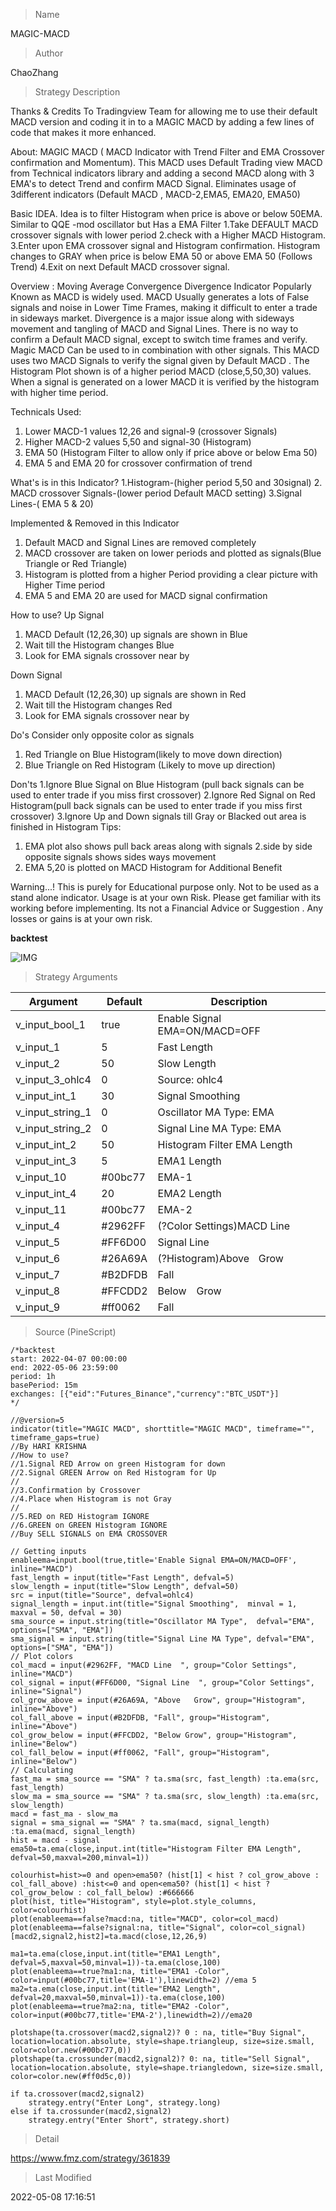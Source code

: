 
> Name

MAGIC-MACD

> Author

ChaoZhang

> Strategy Description

Thanks & Credits
To Tradingview Team for allowing me to use their default MACD version and coding it in to a MAGIC MACD by adding a few lines of code that
makes it more enhanced.


About:
MAGIC MACD ( MACD Indicator with Trend Filter and EMA Crossover confirmation and Momentum). This MACD uses Default Trading view MACD
from Technical indicators library and adding a second MACD along with 3 EMA's to detect Trend and confirm MACD Signal.
Eliminates usage of 3different indicators (Default MACD , MACD-2,EMA5, EMA20, EMA50)

Basic IDEA.
Idea is to filter Histogram when price is above or below 50EMA. Similar to QQE -mod oscillator but Has a EMA Filter
1.Take DEFAULT MACD crossover signals with lower period
2.check with a Higher MACD Histogram.
3.Enter upon EMA crossover signal and Histogram confirmation.
Histogram changes to GRAY when price is below EMA 50 or above EMA 50 (Follows Trend)
4.Exit on next Default MACD crossover signal.

Overview :
Moving Average Convergence Divergence Indicator Popularly Known as MACD is widely used. MACD Usually generates a lots of False signals
and noise in Lower Time Frames, making it difficult to enter a trade in sideways market. Divergence is a major issue along with sideways
movement and tangling of MACD and Signal Lines. There is no way to confirm a Default MACD signal, except to switch time frames and
verify.
Magic MACD Can be used to in combination with other signals.
This MACD uses two MACD Signals to verify the signal given by Default MACD . The Histogram Plot shown is of a higher period
MACD (close,5,50,30) values. When a signal is generated on a lower MACD it is verified by the histogram with higher time period.

Technicals Used:
1. Lower MACD-1 values 12,26 and signal-9 (crossover Signals)
2. Higher MACD-2 values 5,50 and signal-30 (Histogram)
3. EMA 50 (Histogram Filter to allow only if price above or below Ema 50)
4. EMA 5 and EMA 20 for crossover confirmation of trend

What's is in this Indicator?
1.Histogram-(higher period 5,50 and 30signal)
2. MACD crossover Signals-(lower period Default MACD setting)
3.Signal Lines-( EMA 5 & 20)

Implemented & Removed in this Indicator
1. Default MACD and Signal Lines are removed completely
2. MACD crossover are taken on lower periods and plotted as signals(Blue Triangle or Red Triangle)
3. Histogram is plotted from a higher Period providing a clear picture with Higher Time period
4. EMA 5 and EMA 20 are used for MACD signal confirmation

How to use?
Up Signal
1. MACD Default (12,26,30) up signals are shown in Blue
2. Wait till the Histogram changes Blue
3. Look for EMA signals crossover near by

Down Signal
1. MACD Default (12,26,30) up signals are shown in Red
2. Wait till the Histogram changes Red
3. Look for EMA signals crossover near by

Do's
Consider only opposite color as signals
1. Red Triangle on Blue Histogram(likely to move down direction)
2. Blue Triangle on Red Histogram (Likely to move up direction)

Don'ts
1.Ignore Blue Signal on Blue Histogram (pull back signals can be used to enter trade if you miss first crossover)
2.Ignore Red Signal on Red Histogram(pull back signals can be used to enter trade if you miss first crossover)
3.Ignore Up and Down signals till Gray or Blacked out area is finished in Histogram
Tips:
1. EMA plot also shows pull back areas along with signals
2.side by side opposite signals shows sides ways movement
3. EMA 5,20 is plotted on MACD Histogram for Additional Benefit


Warning...!
This is purely for Educational purpose only. Not to be used as a stand alone indicator. Usage is at your own Risk. Please get familiar with its working before implementing. Its not a Financial Advice or Suggestion . Any losses or gains is at your own risk.

**backtest**

 ![IMG](https://www.fmz.com/upload/asset/4802b7293091d73f1e.png) 

> Strategy Arguments



|Argument|Default|Description|
|----|----|----|
|v_input_bool_1|true|Enable Signal EMA=ON/MACD=OFF|
|v_input_1|5|Fast Length|
|v_input_2|50|Slow Length|
|v_input_3_ohlc4|0|Source: ohlc4|high|low|open|hl2|hlc3|hlcc4|close|
|v_input_int_1|30|Signal Smoothing|
|v_input_string_1|0|Oscillator MA Type: EMA|SMA|
|v_input_string_2|0|Signal Line MA Type: EMA|SMA|
|v_input_int_2|50|Histogram Filter EMA Length|
|v_input_int_3|5|EMA1 Length|
|v_input_10|#00bc77|EMA-1|
|v_input_int_4|20|EMA2 Length|
|v_input_11|#00bc77|EMA-2|
|v_input_4|#2962FF|(?Color Settings)MACD Line  |
|v_input_5|#FF6D00|Signal Line  |
|v_input_6|#26A69A|(?Histogram)Above   Grow|
|v_input_7|#B2DFDB|Fall|
|v_input_8|#FFCDD2|Below Grow|
|v_input_9|#ff0062|Fall|


> Source (PineScript)

``` pinescript
/*backtest
start: 2022-04-07 00:00:00
end: 2022-05-06 23:59:00
period: 1h
basePeriod: 15m
exchanges: [{"eid":"Futures_Binance","currency":"BTC_USDT"}]
*/

//@version=5
indicator(title="MAGIC MACD", shorttitle="MAGIC MACD", timeframe="", timeframe_gaps=true)
//By HARI KRISHNA 
//How to use?
//1.Signal RED Arrow on green Histogram for down
//2.Signal GREEN Arrow on Red Histogram for Up
//
//3.Confirmation by Crossover
//4.Place when Histogram is not Gray
//
//5.RED on RED Histogram IGNORE
//6.GREEN on GREEN Histogram IGNORE
//Buy SELL SIGNALS on EMA CROSSOVER

// Getting inputs
enableema=input.bool(true,title='Enable Signal EMA=ON/MACD=OFF', inline="MACD")
fast_length = input(title="Fast Length", defval=5)
slow_length = input(title="Slow Length", defval=50)
src = input(title="Source", defval=ohlc4)
signal_length = input.int(title="Signal Smoothing",  minval = 1, maxval = 50, defval = 30)
sma_source = input.string(title="Oscillator MA Type",  defval="EMA", options=["SMA", "EMA"])
sma_signal = input.string(title="Signal Line MA Type", defval="EMA", options=["SMA", "EMA"])
// Plot colors
col_macd = input(#2962FF, "MACD Line  ", group="Color Settings", inline="MACD")
col_signal = input(#FF6D00, "Signal Line  ", group="Color Settings", inline="Signal")
col_grow_above = input(#26A69A, "Above   Grow", group="Histogram", inline="Above")
col_fall_above = input(#B2DFDB, "Fall", group="Histogram", inline="Above")
col_grow_below = input(#FFCDD2, "Below Grow", group="Histogram", inline="Below")
col_fall_below = input(#ff0062, "Fall", group="Histogram", inline="Below")
// Calculating
fast_ma = sma_source == "SMA" ? ta.sma(src, fast_length) :ta.ema(src, fast_length)
slow_ma = sma_source == "SMA" ? ta.sma(src, slow_length) :ta.ema(src, slow_length)
macd = fast_ma - slow_ma
signal = sma_signal == "SMA" ? ta.sma(macd, signal_length) :ta.ema(macd, signal_length)
hist = macd - signal
ema50=ta.ema(close,input.int(title="Histogram Filter EMA Length", defval=50,maxval=200,minval=1))

colourhist=hist>=0 and open>ema50? (hist[1] < hist ? col_grow_above : col_fall_above) :hist<=0 and open<ema50? (hist[1] < hist ? col_grow_below : col_fall_below) :#666666
plot(hist, title="Histogram", style=plot.style_columns, color=colourhist)
plot(enableema==false?macd:na, title="MACD", color=col_macd)
plot(enableema==false?signal:na, title="Signal", color=col_signal)
[macd2,signal2,hist2]=ta.macd(close,12,26,9)

ma1=ta.ema(close,input.int(title="EMA1 Length", defval=5,maxval=50,minval=1))-ta.ema(close,100)
plot(enableema==true?ma1:na, title="EMA1 -Color", color=input(#00bc77,title='EMA-1'),linewidth=2) //ema 5
ma2=ta.ema(close,input.int(title="EMA2 Length", defval=20,maxval=50,minval=1))-ta.ema(close,100)
plot(enableema==true?ma2:na, title="EMA2 -Color", color=input(#00bc77,title='EMA-2'),linewidth=2)//ema20

plotshape(ta.crossover(macd2,signal2)? 0 : na, title="Buy Signal", location=location.absolute, style=shape.triangleup, size=size.small, color=color.new(#00bc77,0))
plotshape(ta.crossunder(macd2,signal2)? 0: na, title="Sell Signal", location=location.absolute, style=shape.triangledown, size=size.small, color=color.new(#ff0d5c,0))

if ta.crossover(macd2,signal2)
    strategy.entry("Enter Long", strategy.long)
else if ta.crossunder(macd2,signal2)
    strategy.entry("Enter Short", strategy.short)
```

> Detail

https://www.fmz.com/strategy/361839

> Last Modified

2022-05-08 17:16:51
